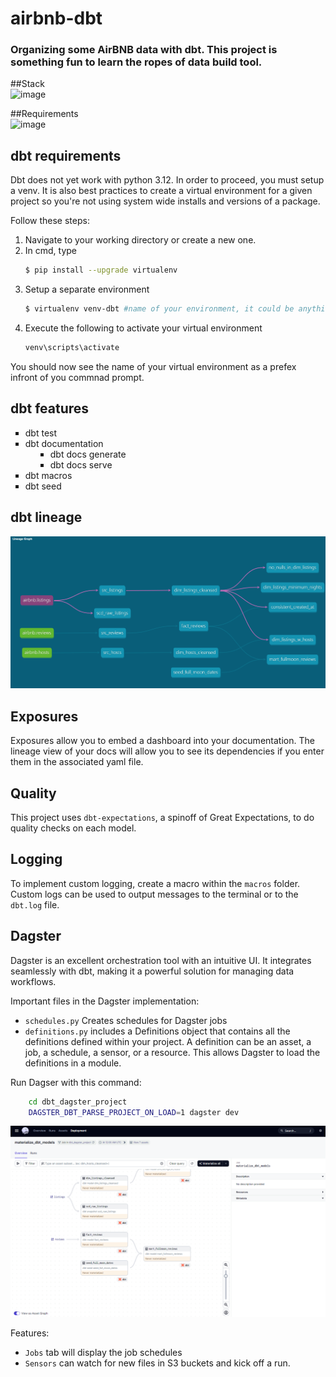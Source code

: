 # airbnb-dbt
### Organizing some AirBNB data with dbt. This project is something fun to learn the ropes of data build tool.
##Stack<br>
![image](https://github.com/user-attachments/assets/1d38c5a4-e462-4c93-a28e-2f0ea5047ff0)

##Requirements<br>
![image](https://github.com/user-attachments/assets/69ed6f90-accf-48d5-8b37-c360372e6194)


## dbt requirements
Dbt does not yet work with python 3.12. In order to proceed, you must setup a venv. It is also best practices to create a virtual environment for a given project so you're not using system wide installs and versions of a package.

Follow these steps:
1. Navigate to your working directory or create a new one.
2. In cmd, type
    ```bash
    $ pip install --upgrade virtualenv
    ```
3. Setup a separate environment
    ```bash
    $ virtualenv venv-dbt #name of your environment, it could be anything
    ```
4. Execute the following to activate your virtual environment
    ```bash
   venv\scripts\activate
    ```

You should now see the name of your virtual environment as a prefex infront of you commnad prompt.

## dbt features
<ul type="square">
    <li> dbt test
    <li> dbt documentation
        <dd><li> dbt docs generate</dd>
        <dd><li> dbt docs serve</dd>
    <li> dbt macros
    <li> dbt seed
</ul>

## dbt lineage<br>
![image](image.png)


## Exposures
Exposures allow you to embed a dashboard into your documentation.
The lineage view of your docs will allow you to see its dependencies if you enter them in the associated yaml file.


## Quality
This project uses `dbt-expectations`, a spinoff of Great Expectations, to do quality checks on each model.

## Logging
To implement custom logging, create a macro within the `macros` folder. Custom logs can be used to output messages to the terminal or to the `dbt.log` file.

## Dagster
Dagster is an excellent orchestration tool with an intuitive UI. It integrates seamlessly with dbt, making it a powerful solution for managing data workflows.

Important files in the Dagster implementation:

* `schedules.py` Creates schedules for Dagster jobs
* `definitions.py` includes a Definitions object that contains all the definitions defined within your project. A definition can be an asset, a job, a schedule, a sensor, or a resource. This allows Dagster to load the definitions in a module.


Run Dagser with this command:
```bash
    cd dbt_dagster_project
    DAGSTER_DBT_PARSE_PROJECT_ON_LOAD=1 dagster dev
```

![alt text](image-1.png)

Features:
* `Jobs` tab will display the job schedules
* `Sensors` can watch for new files in S3 buckets and kick off a run.